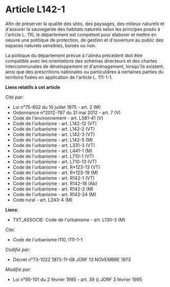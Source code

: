 # Article L142-1

Afin de préserver la qualité des sites, des paysages, des milieux naturels et d'assurer la sauvegarde des habitats naturels
selon les principes posés à l'article L. 110, le département est compétent pour élaborer et mettre en oeuvre une politique de
protection, de gestion et d'ouverture au public des espaces naturels sensibles, boisés ou non.

La politique du département prévue à l'alinéa précédent doit être compatible avec les orientations des schémas directeurs et
des chartes intercommunales de développement et d'aménagement, lorsqu'ils existent, ainsi que des prescritions nationales ou
particulières à certaines parties du territoire fixées en application de l'article L. 111-1-1.

**Liens relatifs à cet article**

_Cité par_:

  - Loi n°75-602 du 10 juillet 1975 - art. 2 (M)
  - Ordonnance n°2012-787 du 31 mai 2012 - art. 7 (V)
  - Code de l'environnement - art. L581-41 (V)
  - Code de l'urbanisme - art. L142-12 (VT)
  - Code de l'urbanisme - art. L142-2 (VT)
  - Code de l'urbanisme - art. L142-3 (VT)
  - Code de l'urbanisme - art. L142-5 (M)
  - Code de l'urbanisme - art. L331-3 (VT)
  - Code de l'urbanisme - art. L441-1 (M)
  - Code de l'urbanisme - art. L710-1 (VT)
  - Code de l'urbanisme - art. L710-13 (VT)
  - Code de l'urbanisme - art. R*123-13 (VT)
  - Code de l'urbanisme - art. R*123-19 (M)
  - Code de l'urbanisme - art. R142-1 (VT)
  - Code de l'urbanisme - art. R142-18 (Ab)
  - Code de l'urbanisme - art. R142-2 (M)
  - Code de l'urbanisme - art. R142-24 (M)
  - Code rural - art. L243-4 (M)

**Liens**:

  - TXT_ASSOCIE: Code de l'urbanisme - art. L130-3 (M)

_Cite_:

  - Code de l'urbanisme l110, l111-1-1

_Codifié par_:

  - Décret n°73-1022 1973-11-08 JORF 13 NOVEMBRE 1973

_Modifié par_:

  - Loi n°95-101 du 2 février 1995 - art. 39 () JORF 3 février 1995
